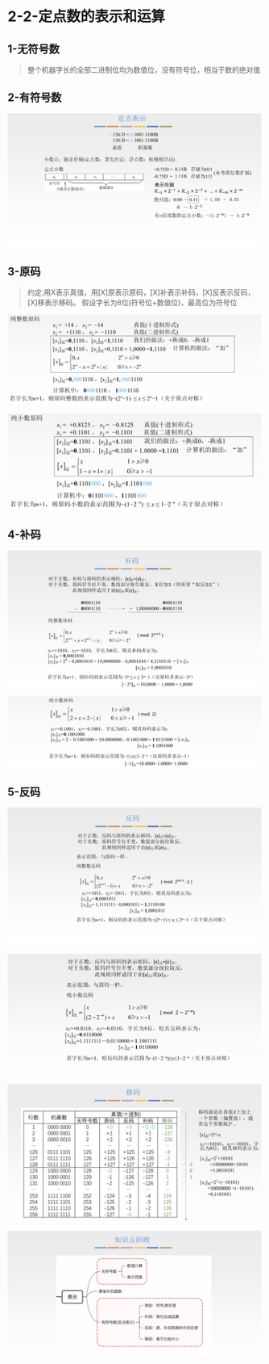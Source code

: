 # 2-2-定点数的表示和运算

## 1-无符号数

> 整个机器字长的全部二进制位均为数值位，没有符号位，相当于数的绝对值

## 2-有符号数

![](../../.gitbook/assets/image%20%28107%29.png)

## 3-原码

> 约定:用X表示真值，用\[X\]原表示原码，\[X\]补表示补码，\[X\]反表示反码，\[X\]移表示移码。 假设字长为8位\(符号位+数值位\)，最高位为符号位

![](../../.gitbook/assets/image%20%2832%29.png)

![](../../.gitbook/assets/image%20%2885%29.png)

## 4-补码

![](../../.gitbook/assets/image%20%2877%29.png)

![](../../.gitbook/assets/image%20%28158%29.png)

## 5-反码

![](../../.gitbook/assets/image%20%28106%29.png)

![](../../.gitbook/assets/image%20%28256%29.png)

![](../../.gitbook/assets/image%20%28358%29.png)

![](../../.gitbook/assets/image%20%2862%29.png)

